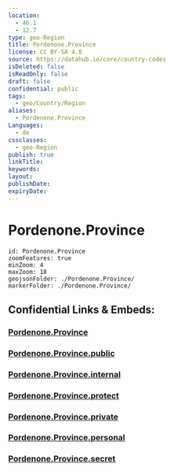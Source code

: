 ```yaml
---
location:
  - 46.1
  - 12.7
type: geo-Region
title: Pordenone.Province
license: CC BY-SA 4.0
source: https://datahub.io/core/country-codes
isDeleted: false
isReadOnly: false
draft: false
confidential: public
tags:
  - geo/Country/Region
aliases:
  - Pordenone.Province
Languages:
  - de
cssclasses:
  - geo-Region
publish: true
linkTitle:
keywords:
layout:
publishDate:
expiryDate:
---
```


# Pordenone.Province

```leaflet
id: Pordenone.Province
zoomFeatures: true 
minZoom: 4 
maxZoom: 18
geojsonFolder: ./Pordenone.Province/
markerFolder: ./Pordenone.Province/
```


## Confidential Links & Embeds: 

### [Pordenone.Province](/_Standards/Earth/Continent/Europe/Europe~South/Italy/regions~Italy/Friuli-Venezia_Giulia/Pordenone.Province.md) 

### [Pordenone.Province.public](/_public/Earth/Continent/Europe/Europe~South/Italy/regions~Italy/Friuli-Venezia_Giulia/Pordenone.Province.public.md) 

### [Pordenone.Province.internal](/_internal/Earth/Continent/Europe/Europe~South/Italy/regions~Italy/Friuli-Venezia_Giulia/Pordenone.Province.internal.md) 

### [Pordenone.Province.protect](/_protect/Earth/Continent/Europe/Europe~South/Italy/regions~Italy/Friuli-Venezia_Giulia/Pordenone.Province.protect.md) 

### [Pordenone.Province.private](/_private/Earth/Continent/Europe/Europe~South/Italy/regions~Italy/Friuli-Venezia_Giulia/Pordenone.Province.private.md) 

### [Pordenone.Province.personal](/_personal/Earth/Continent/Europe/Europe~South/Italy/regions~Italy/Friuli-Venezia_Giulia/Pordenone.Province.personal.md) 

### [Pordenone.Province.secret](/_secret/Earth/Continent/Europe/Europe~South/Italy/regions~Italy/Friuli-Venezia_Giulia/Pordenone.Province.secret.md)

